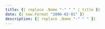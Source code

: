 ```yaml
---
title: {{ replace .Name "-" " " | title }}
date: {{ now.Format "2006-02-01" }}
description: {{ replace .Name "-" " " }}
---
```

